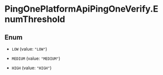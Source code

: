 # PingOnePlatformApiPingOneVerify.EnumThreshold

## Enum


* `LOW` (value: `"LOW"`)

* `MEDIUM` (value: `"MEDIUM"`)

* `HIGH` (value: `"HIGH"`)


